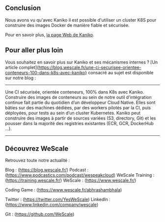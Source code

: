 ## Conclusion
Nous avons vu qu'avec Kaniko il est possible d'utiliser un cluster K8S pour construire des images Docker de manière fiable et sécurisée.

Pour en savoir plus, [la page Web de Kaniko](https://github.com/GoogleContainerTools/kaniko).

## Pour aller plus loin

Vous souhaitez en savoir plus sur Kaniko et ses mécanismes internes ?
[Un article complet]{https://blog.wescale.fr/une-ci-securisee-orientee-conteneurs-100-dans-k8s-avec-kaniko} consacré au sujet est disponible sur notre blog :
*****
Une CI sécurisée, orientée conteneurs, 100% dans K8s avec Kaniko.
Construire des images de conteneurs au sein de notre outil d’intégration continue fait partie du quotidien d’un développeur Cloud Native. Elles sont bâties sur des machines dédiées, par des workers pilotés par la CI, puis déployées, pour tests au sein d’un cluster Kubernetes.
Kaniko peut construire des images à partir de sources variées (S3, directory, Git) et les pousser dans la majorité des registries existantes (ECR, GCR, DockerHub ...).
*****

## Découvrez WeScale
Retrouvez toute notre actualité :

Blog : (https://blog.wescale.fr/)
Podcast : (https://www.podcastics.com/podcast/wespeakcloud)
WeScale Training : (https://training.wescale.fr/)
WeScale : (https://www.wescale.fr/)

Coding Game : (https://www.wescale.fr/abhrashambhala)

Twitter : (https://twitter.com/YesWeScale)
LinkedIn : (https://www.linkedin.com/company/wescale)

Git : (https://github.com/WeScale)
